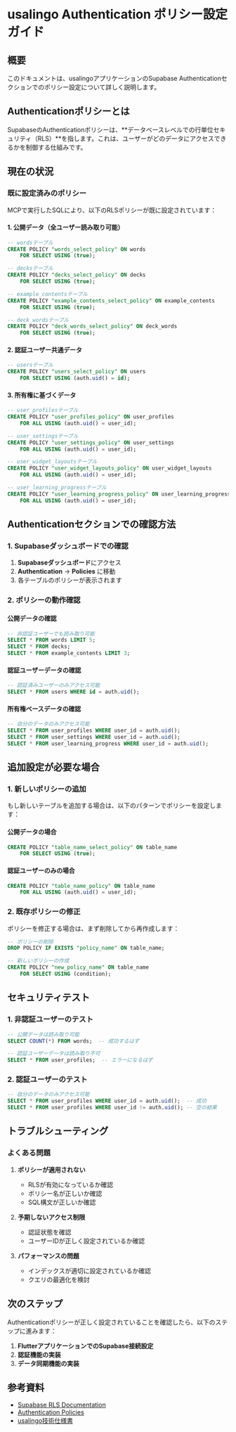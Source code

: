 # usalingo Authentication ポリシー設定ガイド

## 概要

このドキュメントは、usalingoアプリケーションのSupabase Authenticationセクションでのポリシー設定について詳しく説明します。

## Authenticationポリシーとは

SupabaseのAuthenticationポリシーは、**データベースレベルでの行単位セキュリティ（RLS）**を指します。これは、ユーザーがどのデータにアクセスできるかを制御する仕組みです。

## 現在の状況

### 既に設定済みのポリシー

MCPで実行したSQLにより、以下のRLSポリシーが既に設定されています：

#### 1. 公開データ（全ユーザー読み取り可能）
```sql
-- wordsテーブル
CREATE POLICY "words_select_policy" ON words
    FOR SELECT USING (true);

-- decksテーブル  
CREATE POLICY "decks_select_policy" ON decks
    FOR SELECT USING (true);

-- example_contentsテーブル
CREATE POLICY "example_contents_select_policy" ON example_contents
    FOR SELECT USING (true);

-- deck_wordsテーブル
CREATE POLICY "deck_words_select_policy" ON deck_words
    FOR SELECT USING (true);
```

#### 2. 認証ユーザー共通データ
```sql
-- usersテーブル
CREATE POLICY "users_select_policy" ON users
    FOR SELECT USING (auth.uid() = id);
```

#### 3. 所有権に基づくデータ
```sql
-- user_profilesテーブル
CREATE POLICY "user_profiles_policy" ON user_profiles
    FOR ALL USING (auth.uid() = user_id);

-- user_settingsテーブル
CREATE POLICY "user_settings_policy" ON user_settings
    FOR ALL USING (auth.uid() = user_id);

-- user_widget_layoutsテーブル
CREATE POLICY "user_widget_layouts_policy" ON user_widget_layouts
    FOR ALL USING (auth.uid() = user_id);

-- user_learning_progressテーブル
CREATE POLICY "user_learning_progress_policy" ON user_learning_progress
    FOR ALL USING (auth.uid() = user_id);
```

## Authenticationセクションでの確認方法

### 1. Supabaseダッシュボードでの確認

1. **Supabaseダッシュボード**にアクセス
2. **Authentication** → **Policies** に移動
3. 各テーブルのポリシーが表示されます

### 2. ポリシーの動作確認

#### 公開データの確認
```sql
-- 非認証ユーザーでも読み取り可能
SELECT * FROM words LIMIT 5;
SELECT * FROM decks;
SELECT * FROM example_contents LIMIT 3;
```

#### 認証ユーザーデータの確認
```sql
-- 認証済みユーザーのみアクセス可能
SELECT * FROM users WHERE id = auth.uid();
```

#### 所有権ベースデータの確認
```sql
-- 自分のデータのみアクセス可能
SELECT * FROM user_profiles WHERE user_id = auth.uid();
SELECT * FROM user_settings WHERE user_id = auth.uid();
SELECT * FROM user_learning_progress WHERE user_id = auth.uid();
```

## 追加設定が必要な場合

### 1. 新しいポリシーの追加

もし新しいテーブルを追加する場合は、以下のパターンでポリシーを設定します：

#### 公開データの場合
```sql
CREATE POLICY "table_name_select_policy" ON table_name
    FOR SELECT USING (true);
```

#### 認証ユーザーのみの場合
```sql
CREATE POLICY "table_name_policy" ON table_name
    FOR ALL USING (auth.uid() = user_id);
```

### 2. 既存ポリシーの修正

ポリシーを修正する場合は、まず削除してから再作成します：

```sql
-- ポリシーの削除
DROP POLICY IF EXISTS "policy_name" ON table_name;

-- 新しいポリシーの作成
CREATE POLICY "new_policy_name" ON table_name
    FOR SELECT USING (condition);
```

## セキュリティテスト

### 1. 非認証ユーザーのテスト
```sql
-- 公開データは読み取り可能
SELECT COUNT(*) FROM words;  -- 成功するはず

-- 認証ユーザーデータは読み取り不可
SELECT * FROM user_profiles;  -- エラーになるはず
```

### 2. 認証ユーザーのテスト
```sql
-- 自分のデータのみアクセス可能
SELECT * FROM user_profiles WHERE user_id = auth.uid();  -- 成功
SELECT * FROM user_profiles WHERE user_id != auth.uid(); -- 空の結果
```

## トラブルシューティング

### よくある問題

1. **ポリシーが適用されない**
   - RLSが有効になっているか確認
   - ポリシー名が正しいか確認
   - SQL構文が正しいか確認

2. **予期しないアクセス制限**
   - 認証状態を確認
   - ユーザーIDが正しく設定されているか確認

3. **パフォーマンスの問題**
   - インデックスが適切に設定されているか確認
   - クエリの最適化を検討

## 次のステップ

Authenticationポリシーが正しく設定されていることを確認したら、以下のステップに進みます：

1. **FlutterアプリケーションでのSupabase接続設定**
2. **認証機能の実装**
3. **データ同期機能の実装**

## 参考資料

- [Supabase RLS Documentation](https://supabase.com/docs/guides/auth/row-level-security)
- [Authentication Policies](https://supabase.com/docs/guides/auth/policies)
- [usalingo技術仕様書](../development/usalingo_04_technical_requirements.md)


